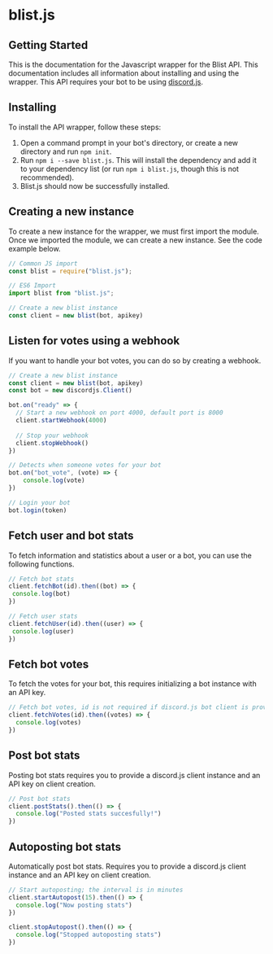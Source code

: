 # blist.js

## Getting Started

This is the documentation for the Javascript wrapper for the Blist API. This documentation includes all information about installing and using the wrapper. This API requires your bot to be using [discord.js](https://discord.js.org/). 

## Installing

To install the API wrapper, follow these steps:
1. Open a command prompt in your bot's directory, or create a new directory and run `npm init`.
2. Run `npm i --save blist.js`. This will install the dependency and add it to your dependency list (or run `npm i blist.js`, though this is not recommended).
3. Blist.js should now be successfully installed.

## Creating a new instance

To create a new instance for the wrapper, we must first import the module. Once we imported the module, we can create a new instance. See the code example below.

```js
// Common JS import
const blist = require("blist.js");

// ES6 Import
import blist from "blist.js";

// Create a new blist instance
const client = new blist(bot, apikey)
```

## Listen for votes using a webhook
 
If you want to handle your bot votes, you can do so by creating a webhook. 

```js
// Create a new blist instance
const client = new blist(bot, apikey)
const bot = new discordjs.Client()

bot.on("ready" => {
  // Start a new webhook on port 4000, default port is 8000
  client.startWebhook(4000)
  
  // Stop your webhook
  client.stopWebhook()
})

// Detects when someone votes for your bot
bot.on("bot_vote", (vote) => {
    console.log(vote)
})

// Login your bot
bot.login(token)
```

## Fetch user and bot stats

To fetch information and statistics about a user or a bot, you can use the following functions.

```js
// Fetch bot stats
client.fetchBot(id).then((bot) => {
 console.log(bot)
})

// Fetch user stats
client.fetchUser(id).then((user) => {
 console.log(user)
})
```

## Fetch bot votes

To fetch the votes for your bot, this requires initializing a bot instance with an API key.

```js
// Fetch bot votes, id is not required if discord.js bot client is provided on client creation
client.fetchVotes(id).then((votes) => {
  console.log(votes)
})
```

## Post bot stats

Posting bot stats requires you to provide a discord.js client instance and an API key on client creation.

```js
// Post bot stats
client.postStats().then(() => {
  console.log("Posted stats succesfully!")
})
```

## Autoposting bot stats

Automatically post bot stats. Requires you to provide a discord.js client instance and an API key on client creation.

```js
// Start autoposting; the interval is in minutes
client.startAutopost(15).then(() => {
  console.log("Now posting stats")
})

client.stopAutopost().then(() => {
  console.log("Stopped autoposting stats")
})
```